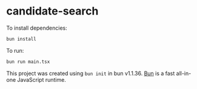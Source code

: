 # candidate-search

To install dependencies:

```bash
bun install
```

To run:

```bash
bun run main.tsx
```

This project was created using `bun init` in bun v1.1.36. [Bun](https://bun.sh) is a fast all-in-one JavaScript runtime.
